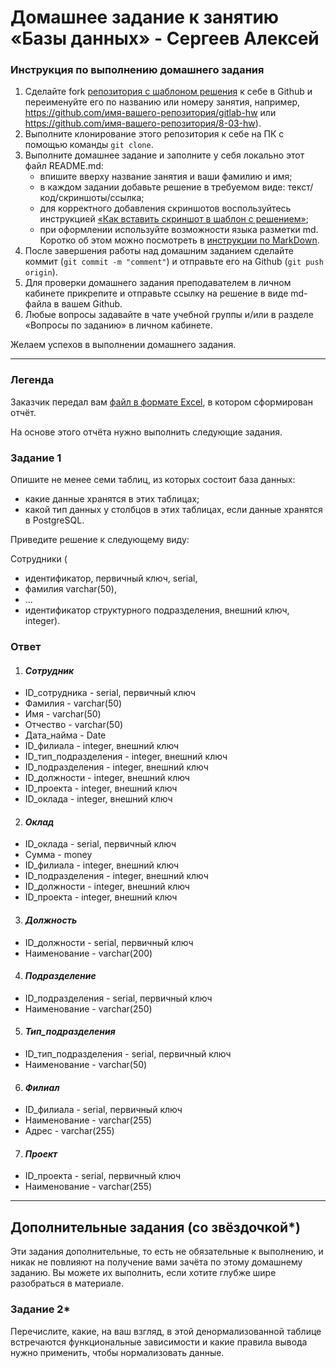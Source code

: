 # Домашнее задание к занятию «Базы данных» - Сергеев Алексей

### Инструкция по выполнению домашнего задания

1. Сделайте fork [репозитория c шаблоном решения](https://github.com/netology-code/sys-pattern-homework) к себе в Github и переименуйте его по названию или номеру занятия, например, https://github.com/имя-вашего-репозитория/gitlab-hw или https://github.com/имя-вашего-репозитория/8-03-hw).
2. Выполните клонирование этого репозитория к себе на ПК с помощью команды `git clone`.
3. Выполните домашнее задание и заполните у себя локально этот файл README.md:
   - впишите вверху название занятия и ваши фамилию и имя;
   - в каждом задании добавьте решение в требуемом виде: текст/код/скриншоты/ссылка;
   - для корректного добавления скриншотов воспользуйтесь инструкцией [«Как вставить скриншот в шаблон с решением»](https://github.com/netology-code/sys-pattern-homework/blob/main/screen-instruction.md);
   - при оформлении используйте возможности языка разметки md. Коротко об этом можно посмотреть в [инструкции по MarkDown](https://github.com/netology-code/sys-pattern-homework/blob/main/md-instruction.md).
4. После завершения работы над домашним заданием сделайте коммит (`git commit -m "comment"`) и отправьте его на Github (`git push origin`).
5. Для проверки домашнего задания преподавателем в личном кабинете прикрепите и отправьте ссылку на решение в виде md-файла в вашем Github.
6. Любые вопросы задавайте в чате учебной группы и/или в разделе «Вопросы по заданию» в личном кабинете.

Желаем успехов в выполнении домашнего задания.

---
### Легенда

Заказчик передал вам [файл в формате Excel](https://github.com/netology-code/sdb-homeworks/blob/main/resources/hw-12-1.xlsx), в котором сформирован отчёт. 

На основе этого отчёта нужно выполнить следующие задания.

### Задание 1

Опишите не менее семи таблиц, из которых состоит база данных:

- какие данные хранятся в этих таблицах;
- какой тип данных у столбцов в этих таблицах, если данные хранятся в PostgreSQL.

Приведите решение к следующему виду:

Сотрудники (

- идентификатор, первичный ключ, serial,
- фамилия varchar(50),
- ...
- идентификатор структурного подразделения, внешний ключ, integer).

### Ответ

1) #### *Сотрудник*
 - ID_сотрудника - serial, первичный ключ
 - Фамилия - varchar(50)
 - Имя - varchar(50)
 - Отчеcтво - varchar(50)
 - Дата_найма - Date
 - ID_филиала - integer, внешний ключ
 - ID_тип_подразделения - integer, внешний ключ
 - ID_подразделения - integer, внешний ключ
 - ID_должности - integer, внешний ключ
 - ID_проекта - integer, внешний ключ
 - ID_оклада - integer, внешний ключ

2) #### *Оклад*
 - ID_оклада - serial, первичный ключ
 - Сумма - money
 - ID_филиала - integer, внешний ключ 
 - ID_подразделения - integer, внешний ключ 
 - ID_должности - integer, внешний ключ
 - ID_проекта - integer, внешний ключ
  
3) #### *Должность*
 - ID_должности - serial, первичный ключ
 - Наименование - varchar(200)
  
4) #### *Подразделение*
 - ID_подразделения - serial, первичный ключ
 - Наименование - varchar(250)
  
5) #### *Тип_подразделения*
 - ID_тип_подразделения - serial, первичный ключ
 - Наименование - varchar(50)
   
6) #### *Филиал*
 - ID_филиала - serial, первичный ключ
 - Наименование - varchar(255)
 - Адрес - varchar(255)
  
7) #### *Проект*
 - ID_проекта - serial, первичный ключ
 - Наименование - varchar(255)

---

## Дополнительные задания (со звёздочкой*)
Эти задания дополнительные, то есть не обязательные к выполнению, и никак не повлияют на получение вами зачёта по этому домашнему заданию. Вы можете их выполнить, если хотите глубже шире разобраться в материале.


### Задание 2*

Перечислите, какие, на ваш взгляд, в этой денормализованной таблице встречаются функциональные зависимости и какие правила вывода нужно применить, чтобы нормализовать данные.
